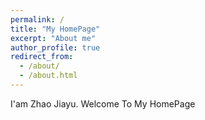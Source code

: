 ```yaml
---
permalink: /
title: "My HomePage"
excerpt: "About me"
author_profile: true
redirect_from: 
  - /about/
  - /about.html
---
```

  I'am Zhao Jiayu. Welcome To My HomePage
